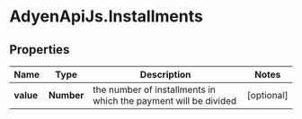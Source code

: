 # AdyenApiJs.Installments

## Properties
Name | Type | Description | Notes
------------ | ------------- | ------------- | -------------
**value** | **Number** | the number of installments in which the payment will be divided | [optional] 


